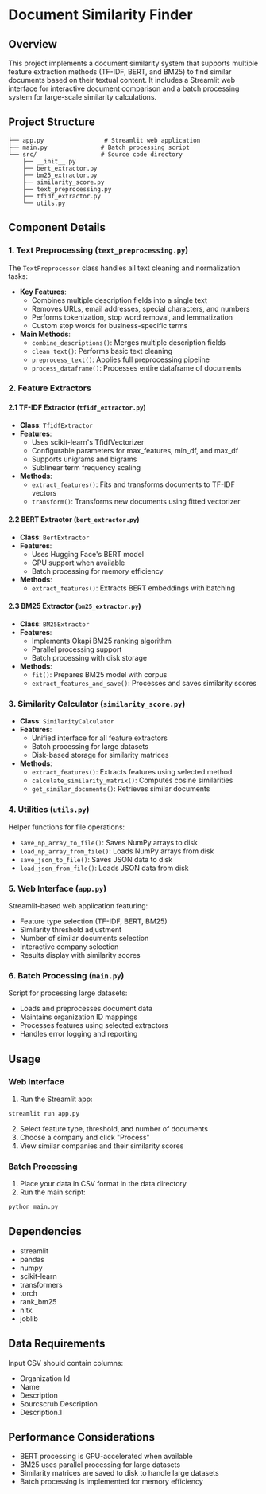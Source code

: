 # Document Similarity Finder

## Overview
This project implements a document similarity system that supports multiple feature extraction methods (TF-IDF, BERT, and BM25) to find similar documents based on their textual content. It includes a Streamlit web interface for interactive document comparison and a batch processing system for large-scale similarity calculations.

## Project Structure
```
├── app.py                 # Streamlit web application
├── main.py               # Batch processing script
└── src/                  # Source code directory
    ├── __init__.py
    ├── bert_extractor.py
    ├── bm25_extractor.py
    ├── similarity_score.py
    ├── text_preprocessing.py
    ├── tfidf_extractor.py
    └── utils.py
```

## Component Details

### 1. Text Preprocessing (`text_preprocessing.py`)
The `TextPreprocessor` class handles all text cleaning and normalization tasks:
- **Key Features**:
  - Combines multiple description fields into a single text
  - Removes URLs, email addresses, special characters, and numbers
  - Performs tokenization, stop word removal, and lemmatization
  - Custom stop words for business-specific terms
- **Main Methods**:
  - `combine_descriptions()`: Merges multiple description fields
  - `clean_text()`: Performs basic text cleaning
  - `preprocess_text()`: Applies full preprocessing pipeline
  - `process_dataframe()`: Processes entire dataframe of documents

### 2. Feature Extractors

#### 2.1 TF-IDF Extractor (`tfidf_extractor.py`)
- **Class**: `TfidfExtractor`
- **Features**:
  - Uses scikit-learn's TfidfVectorizer
  - Configurable parameters for max_features, min_df, and max_df
  - Supports unigrams and bigrams
  - Sublinear term frequency scaling
- **Methods**:
  - `extract_features()`: Fits and transforms documents to TF-IDF vectors
  - `transform()`: Transforms new documents using fitted vectorizer

#### 2.2 BERT Extractor (`bert_extractor.py`)
- **Class**: `BertExtractor`
- **Features**:
  - Uses Hugging Face's BERT model
  - GPU support when available
  - Batch processing for memory efficiency
- **Methods**:
  - `extract_features()`: Extracts BERT embeddings with batching

#### 2.3 BM25 Extractor (`bm25_extractor.py`)
- **Class**: `BM25Extractor`
- **Features**:
  - Implements Okapi BM25 ranking algorithm
  - Parallel processing support
  - Batch processing with disk storage
- **Methods**:
  - `fit()`: Prepares BM25 model with corpus
  - `extract_features_and_save()`: Processes and saves similarity scores

### 3. Similarity Calculator (`similarity_score.py`)
- **Class**: `SimilarityCalculator`
- **Features**:
  - Unified interface for all feature extractors
  - Batch processing for large datasets
  - Disk-based storage for similarity matrices
- **Methods**:
  - `extract_features()`: Extracts features using selected method
  - `calculate_similarity_matrix()`: Computes cosine similarities
  - `get_similar_documents()`: Retrieves similar documents

### 4. Utilities (`utils.py`)
Helper functions for file operations:
- `save_np_array_to_file()`: Saves NumPy arrays to disk
- `load_np_array_from_file()`: Loads NumPy arrays from disk
- `save_json_to_file()`: Saves JSON data to disk
- `load_json_from_file()`: Loads JSON data from disk

### 5. Web Interface (`app.py`)
Streamlit-based web application featuring:
- Feature type selection (TF-IDF, BERT, BM25)
- Similarity threshold adjustment
- Number of similar documents selection
- Interactive company selection
- Results display with similarity scores

### 6. Batch Processing (`main.py`)
Script for processing large datasets:
- Loads and preprocesses document data
- Maintains organization ID mappings
- Processes features using selected extractors
- Handles error logging and reporting

## Usage

### Web Interface
1. Run the Streamlit app:
```bash
streamlit run app.py
```
2. Select feature type, threshold, and number of documents
3. Choose a company and click "Process"
4. View similar companies and their similarity scores

### Batch Processing
1. Place your data in CSV format in the data directory
2. Run the main script:
```bash
python main.py
```

## Dependencies
- streamlit
- pandas
- numpy
- scikit-learn
- transformers
- torch
- rank_bm25
- nltk
- joblib

## Data Requirements
Input CSV should contain columns:
- Organization Id
- Name
- Description
- Sourcscrub Description
- Description.1

## Performance Considerations
- BERT processing is GPU-accelerated when available
- BM25 uses parallel processing for large datasets
- Similarity matrices are saved to disk to handle large datasets
- Batch processing is implemented for memory efficiency
